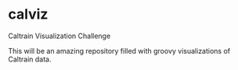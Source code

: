 # calviz
Caltrain Visualization Challenge

This will be an amazing repository filled with groovy visualizations of Caltrain data.
